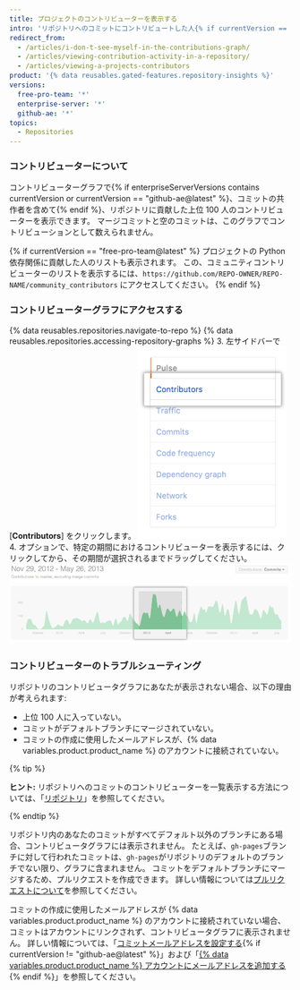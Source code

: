 ```yaml
---
title: プロジェクトのコントリビューターを表示する
intro: 'リポジトリへのコミットにコントリビュートした人{% if currentVersion == "free-pro-team@latest" %}とその依存関係{% endif %}を表示できます。'
redirect_from:
  - /articles/i-don-t-see-myself-in-the-contributions-graph/
  - /articles/viewing-contribution-activity-in-a-repository/
  - /articles/viewing-a-projects-contributors
product: '{% data reusables.gated-features.repository-insights %}'
versions:
  free-pro-team: '*'
  enterprise-server: '*'
  github-ae: '*'
topics:
  - Repositories
---
```


### コントリビューターについて

コントリビューターグラフで{% if enterpriseServerVersions contains currentVersion or currentVersion == "github-ae@latest" %}、コミットの共作者を含めて{% endif %}、リポジトリに貢献した上位 100 人のコントリビューターを表示できます。 マージコミットと空のコミットは、このグラフでコントリビューションとして数えられません。

{% if currentVersion == "free-pro-team@latest" %}
プロジェクトの Python 依存関係に貢献した人のリストも表示されます。 この、コミュニティコントリビューターのリストを表示するには、`https://github.com/REPO-OWNER/REPO-NAME/community_contributors` にアクセスしてください。
{% endif %}

### コントリビューターグラフにアクセスする

{% data reusables.repositories.navigate-to-repo %}
{% data reusables.repositories.accessing-repository-graphs %}
3. 左サイドバーで [**Contributors**] をクリックします。 ![コントリビュータータブ](/assets/images/help/graphs/contributors_tab.png)
4. オプションで、特定の期間におけるコントリビューターを表示するには、クリックしてから、その期間が選択されるまでドラッグしてください。 ![コントリビュータグラフで選択した時間範囲](/assets/images/help/graphs/repo_contributors_click_drag_graph.png)

### コントリビューターのトラブルシューティング

リポジトリのコントリビュータグラフにあなたが表示されない場合、以下の理由が考えられます:
- 上位 100 人に入っていない。
- コミットがデフォルトブランチにマージされていない。
- コミットの作成に使用したメールアドレスが、{% data variables.product.product_name %} のアカウントに接続されていない。

{% tip %}

**ヒント:** リポジトリへのコミットのコントリビューターを一覧表示する方法については、「[リポジトリ](/rest/reference/repos#list-contributors)」を参照してください。

{% endtip %}

リポジトリ内のあなたのコミットがすべてデフォルト以外のブランチにある場合、コントリビュータグラフには表示されません。 たとえば、`gh-pages`ブランチに対して行われたコミットは、`gh-pages`がリポジトリのデフォルトのブランチでない限り、グラフに含まれません。 コミットをデフォルトブランチにマージするため、プルリクエストを作成できます。 詳しい情報については[プルリクエストについて](/articles/about-pull-requests)を参照してください。

コミットの作成に使用したメールアドレスが {% data variables.product.product_name %} のアカウントに接続されていない場合、コミットはアカウントにリンクされず、コントリビュータグラフに表示されません。 詳しい情報については、「[コミットメールアドレスを設定する](/articles/setting-your-commit-email-address){% if currentVersion != "github-ae@latest" %}」および「[{% data variables.product.product_name %} アカウントにメールアドレスを追加する](/articles/adding-an-email-address-to-your-github-account){% endif %}」を参照してください。
